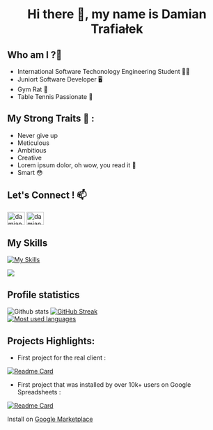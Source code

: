 <h1 align="center">Hi there 👋, my name is Damian Trafiałek</div>


## Who am I ?🤔
 - International Software Techonology Engineering Student 👨‍🎓
 - Juniort Software Developer 🖥
 - Gym Rat 💪
 - Table Tennis Passionate 🏓

## My Strong Traits 🤪 :
 - Never give up
 - Meticulous
 - Ambitious
 - Creative
 - Lorem ipsum dolor, oh wow, you read it 🤗
 - Smart 😳

## Let's Connect ! 📫  
 <a href="https://linkedin.com/in/damian-trafialek" target="blank"><img align="center" src="https://raw.githubusercontent.com/rahuldkjain/github-profile-readme-generator/master/src/images/icons/Social/linked-in-alt.svg" alt="damian trafialek" height="30" width="40" /></a>
<a href="https://www.facebook.com/profile.php?id=100028115170023" target="blank"><img align="center" src="https://raw.githubusercontent.com/rahuldkjain/github-profile-readme-generator/master/src/images/icons/Social/facebook.svg" alt="damian trafialek facebook" height="30" width="40" /></a> 
 
 
 
## My Skills
[![My Skills](https://skillicons.dev/icons?i=html,css,js,ts,python,cpp,java,gcp,azure,react,&perline=10)](https://skillicons.dev)
<!--
**THEWhiteArrow/THEWhiteArrow** is a ✨ _special_ ✨ repository because its `README.md` (this file) appears on your GitHub profile.

Here are some ideas to get you started:

- 🔭 I’m currently working on ...
- 🌱 I’m currently learning ...
- 👯 I’m looking to collaborate on ...
- 🤔 I’m looking for help with ...
- 💬 Ask me about ...
- 📫 How to reach me: ...
- 😄 Pronouns: ...
- ⚡ Fun fact: ...
-->

![](https://komarev.com/ghpvc/?username=THEWhiteArrow&color=E62B17)

## Profile statistics

![Github stats](https://github-readme-stats.vercel.app/api?username=THEWhiteArrow&show_icons=true&theme=dracula)
[![GitHub Streak](https://github-readme-streak-stats.herokuapp.com?user=THEWhiteArrow&theme=dracula)](https://git.io/streak-stats)
<br />
[![Most used languages](https://github-readme-stats.vercel.app/api/top-langs/?username=THEWhiteArrow&count_private=true&include_all_commits=true&theme=dracula&layout=compact&langs_count=10)](https://github.com/anuraghazra/github-readme-stats)
<br />


## Projects Highlights:
 - First project for the real client :
 
 [![Readme Card](https://github-readme-stats.vercel.app/api/pin/?username=THEWhiteArrow&repo=ortodentica)](https://github.com/THEWhiteArrow/ortodentica) 
 - First project that was installed by over 10k+ users on Google Spreadsheets : 
 
 [![Readme Card](https://github-readme-stats.vercel.app/api/pin/?username=THEWhiteArrow&repo=pixel-art-app-script)](https://github.com/THEWhiteArrow/pixel-art-app-script)
   
  Install on [Google Marketplace](https://workspace.google.com/u/0/marketplace/app/pixel_art_creator/869152467548)
